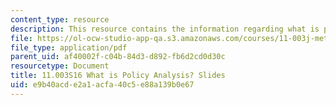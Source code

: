 ```yaml
---
content_type: resource
description: This resource contains the information regarding what is policy analysis?
file: https://ol-ocw-studio-app-qa.s3.amazonaws.com/courses/11-003j-methods-of-policy-analysis-spring-2016/e9b40acde2a1acfa40c5e88a139b0e67_MIT11_003JS16_Policy.pdf
file_type: application/pdf
parent_uid: af40002f-c04b-84d3-d892-fb6d2cd0d30c
resourcetype: Document
title: 11.003S16 What is Policy Analysis? Slides
uid: e9b40acd-e2a1-acfa-40c5-e88a139b0e67
---
```

